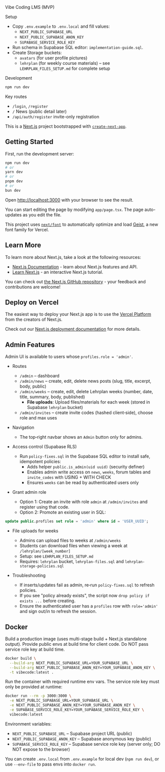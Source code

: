 Vibe Coding LMS (MVP)

Setup
- Copy `.env.example` to `.env.local` and fill values:
  - `NEXT_PUBLIC_SUPABASE_URL`
  - `NEXT_PUBLIC_SUPABASE_ANON_KEY`
  - `SUPABASE_SERVICE_ROLE_KEY`
- Run schema in Supabase SQL editor: `implementation-guide.sql`.
- Create Storage buckets:
  - `avatars` (for user profile pictures)
  - `lehrplan` (for weekly course materials) – see `LEHRPLAN_FILES_SETUP.md` for complete setup

Development
```bash
npm run dev
```

Key routes
- `/login`, `/register`
- `/` News (public detail later)
- `/api/auth/register` invite-only registration

This is a [Next.js](https://nextjs.org) project bootstrapped with [`create-next-app`](https://nextjs.org/docs/app/api-reference/cli/create-next-app).

## Getting Started

First, run the development server:

```bash
npm run dev
# or
yarn dev
# or
pnpm dev
# or
bun dev
```

Open [http://localhost:3000](http://localhost:3000) with your browser to see the result.

You can start editing the page by modifying `app/page.tsx`. The page auto-updates as you edit the file.

This project uses [`next/font`](https://nextjs.org/docs/app/building-your-application/optimizing/fonts) to automatically optimize and load [Geist](https://vercel.com/font), a new font family for Vercel.

## Learn More

To learn more about Next.js, take a look at the following resources:

- [Next.js Documentation](https://nextjs.org/docs) - learn about Next.js features and API.
- [Learn Next.js](https://nextjs.org/learn) - an interactive Next.js tutorial.

You can check out [the Next.js GitHub repository](https://github.com/vercel/next.js) - your feedback and contributions are welcome!

## Deploy on Vercel

The easiest way to deploy your Next.js app is to use the [Vercel Platform](https://vercel.com/new?utm_medium=default-template&filter=next.js&utm_source=create-next-app&utm_campaign=create-next-app-readme) from the creators of Next.js.

Check out our [Next.js deployment documentation](https://nextjs.org/docs/app/building-your-application/deploying) for more details.

## Admin Features

Admin UI is available to users whose `profiles.role = 'admin'`.

- Routes
  - `/admin` – dashboard
  - `/admin/news` – create, edit, delete news posts (slug, title, excerpt, body, public)
  - `/admin/weeks` – create, edit, delete Lehrplan weeks (number, date, title, summary, body, published)
    - **File uploads**: Upload files/materials for each week (stored in Supabase `lehrplan` bucket)
  - `/admin/invites` – create invite codes (hashed client‑side), choose role and max uses

- Navigation
  - The top‑right navbar shows an `Admin` button only for admins.

- Access control (Supabase RLS)
  - Run `policy-fixes.sql` in the Supabase SQL editor to install safe, idempotent policies:
    - Adds helper `public.is_admin(uid uuid)` (security definer)
    - Enables admin write access on `news`, `weeks`, forum tables and `invite_codes` with USING + WITH CHECK
    - Ensures `weeks` can be read by authenticated users only

- Grant admin role
  - Option 1: Create an invite with role `admin` at `/admin/invites` and register using that code.
  - Option 2: Promote an existing user in SQL:

```sql
update public.profiles set role = 'admin' where id = 'USER_UUID';
```

- File uploads for weeks
  - Admins can upload files to weeks at `/admin/weeks`
  - Students can download files when viewing a week at `/lehrplan/[week_number]`
  - Setup: see `LEHRPLAN_FILES_SETUP.md`
  - Requires: `lehrplan` bucket, `lehrplan-files.sql` and `lehrplan-storage-policies.sql`

- Troubleshooting
  - If inserts/updates fail as admin, re‑run `policy-fixes.sql` to refresh policies.
  - If you see "policy already exists", the script now `drop policy if exists ...` before creating.
  - Ensure the authenticated user has a `profiles` row with `role='admin'` and sign out/in to refresh the session.


## Docker

Build a production image (uses multi-stage build + Next.js standalone output). Provide public envs at build time for client code. Do NOT pass service role key at build time.

```bash
docker build \
  --build-arg NEXT_PUBLIC_SUPABASE_URL=YOUR_SUPABASE_URL \
  --build-arg NEXT_PUBLIC_SUPABASE_ANON_KEY=YOUR_SUPABASE_ANON_KEY \
  -t vibecode:latest .
```

Run the container with required runtime env vars. The service role key must only be provided at runtime:

```bash
docker run --rm -p 3000:3000 \
  -e NEXT_PUBLIC_SUPABASE_URL=YOUR_SUPABASE_URL \
  -e NEXT_PUBLIC_SUPABASE_ANON_KEY=YOUR_SUPABASE_ANON_KEY \
  -e SUPABASE_SERVICE_ROLE_KEY=YOUR_SUPABASE_SERVICE_ROLE_KEY \
  vibecode:latest
```

Environment variables:

- `NEXT_PUBLIC_SUPABASE_URL` – Supabase project URL (public)
- `NEXT_PUBLIC_SUPABASE_ANON_KEY` – Supabase anonymous key (public)
- `SUPABASE_SERVICE_ROLE_KEY` – Supabase service role key (server only; DO NOT expose to the browser)

You can create `.env.local` from `.env.example` for local dev (`npm run dev`), or use `--env-file` to pass envs into `docker run`.
